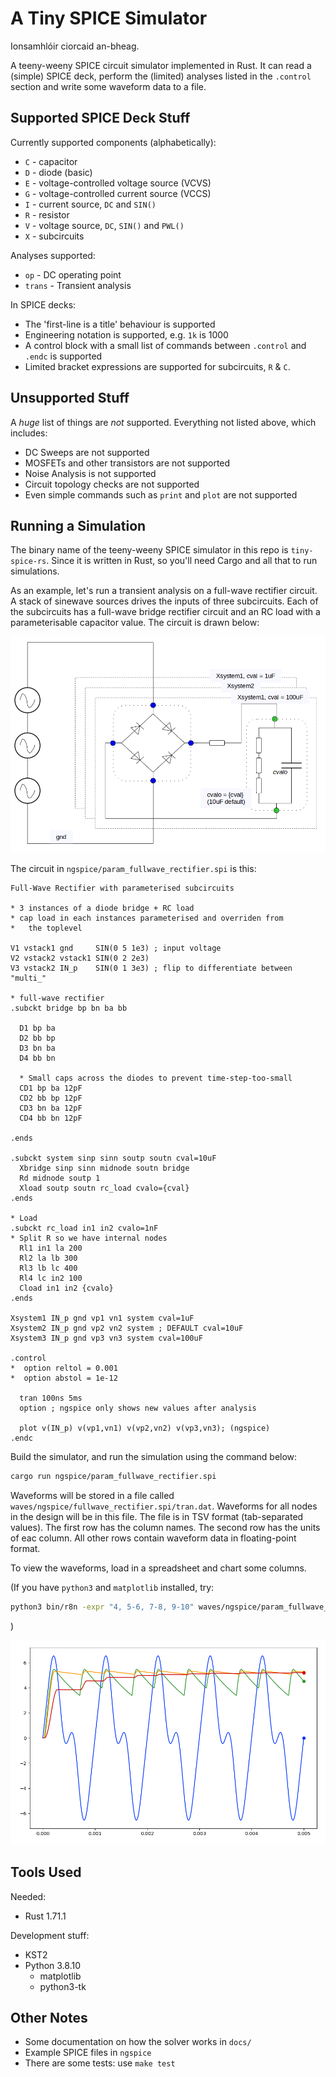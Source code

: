 A Tiny SPICE Simulator
======================

Ionsamhlóir ciorcaid an-bheag.

A teeny-weeny SPICE circuit simulator implemented in Rust. It can read a (simple)
SPICE deck, perform the (limited) analyses listed in the `.control` section and
write some waveform data to a file.

Supported SPICE Deck Stuff
--------------------------
Currently supported components (alphabetically):
* `C` - capacitor
* `D` - diode (basic)
* `E` - voltage-controlled voltage source (VCVS)
* `G` - voltage-controlled current source (VCCS)
* `I` - current source, `DC` and `SIN()`
* `R` - resistor
* `V` - voltage source, `DC`, `SIN()` and `PWL()`
* `X` - subcircuits

Analyses supported:
* `op`    - DC operating point
* `trans` - Transient analysis

In SPICE decks:
* The 'first-line is a title' behaviour is supported
* Engineering notation is supported, e.g. `1k` is 1000
* A control block with a small list of commands between `.control` and `.endc` is
  supported
* Limited bracket expressions are supported for subcircuits, `R` & `C`.

Unsupported Stuff
-----------------
A _huge_ list of things are _not_ supported. Everything not listed above, which
includes:
* DC Sweeps are not supported
* MOSFETs and other transistors are not supported
* Noise Analysis is not supported
* Circuit topology checks are not supported
* Even simple commands such as `print` and `plot` are not supported

Running a Simulation
---------------------
The binary name of the teeny-weeny SPICE simulator in this repo is `tiny-spice-rs`.
Since it is written in Rust, so you'll need Cargo and all that to run simulations.

As an example, let's run a transient analysis on a full-wave rectifier circuit.
A stack of sinewave sources drives the inputs of three subcircuits. Each of the 
subcircuits has a full-wave bridge rectifier circuit and an RC load with a
parameterisable capacitor value. The circuit is drawn below:

![Parameterised fullwave recitifiers](./doc/blog/01/tinyspice_param_fullwave_rectifier.png?raw=true)

The circuit in `ngspice/param_fullwave_rectifier.spi` is this:

```spice
Full-Wave Rectifier with parameterised subcircuits

* 3 instances of a diode bridge + RC load
* cap load in each instances parameterised and overriden from
*   the toplevel

V1 vstack1 gnd     SIN(0 5 1e3) ; input voltage
V2 vstack2 vstack1 SIN(0 2 2e3)
V3 vstack2 IN_p    SIN(0 1 3e3) ; flip to differentiate between "multi_"

* full-wave rectifier
.subckt bridge bp bn ba bb

  D1 bp ba
  D2 bb bp
  D3 bn ba
  D4 bb bn

  * Small caps across the diodes to prevent time-step-too-small
  CD1 bp ba 12pF
  CD2 bb bp 12pF
  CD3 bn ba 12pF
  CD4 bb bn 12pF

.ends

.subckt system sinp sinn soutp soutn cval=10uF
  Xbridge sinp sinn midnode soutn bridge
  Rd midnode soutp 1
  Xload soutp soutn rc_load cvalo={cval}
.ends

* Load
.subckt rc_load in1 in2 cvalo=1nF
* Split R so we have internal nodes
  Rl1 in1 la 200
  Rl2 la lb 300
  Rl3 lb lc 400
  Rl4 lc in2 100
  Cload in1 in2 {cvalo}
.ends

Xsystem1 IN_p gnd vp1 vn1 system cval=1uF
Xsystem2 IN_p gnd vp2 vn2 system ; DEFAULT cval=10uF
Xsystem3 IN_p gnd vp3 vn3 system cval=100uF

.control
*  option reltol = 0.001
*  option abstol = 1e-12

  tran 100ns 5ms
  option ; ngspice only shows new values after analysis

  plot v(IN_p) v(vp1,vn1) v(vp2,vn2) v(vp3,vn3); (ngspice)
.endc
```

Build the simulator, and run the simulation using the command below:

```bash
cargo run ngspice/param_fullwave_rectifier.spi
```

Waveforms will be stored in a file called `waves/ngspice/fullwave_rectifier.spi/tran.dat`.
Waveforms for all nodes in the design will be in this file. The file is in
TSV format (tab-separated values). The first row has the column names. The
second row has the units of eac column. All other rows contain waveform data
in floating-point format.

To view the waveforms, load in a spreadsheet and chart some columns.

(If you have `python3` and `matplotlib` installed, try:

```bash
python3 bin/r8n -expr "4, 5-6, 7-8, 9-10" waves/ngspice/param_fullwave_rectifier.spi
```
)

![Fullwave rectifier waveforms from tiny-spice-rs](./doc/blog/01/tinyspice_subckt_params.png?raw=true)


Tools Used
----------------------
Needed:
* Rust 1.71.1

Development stuff:
* KST2 
* Python 3.8.10
    * matplotlib
    * python3-tk

Other Notes
-----------
* Some documentation on how the solver works in `docs/`
* Example SPICE files in `ngspice`
* There are some tests: use `make test`

